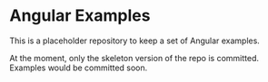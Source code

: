 # Angular Examples

This is a placeholder repository to keep a set of Angular examples.

At the moment, only the skeleton version of the repo is committed. Examples would be committed soon. 
